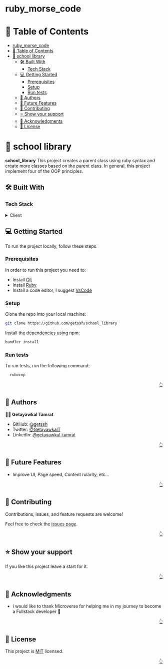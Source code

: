 # ruby_morse_code<a name="readme-top"></a>

<!-- TABLE OF CONTENTS -->

# 📗 Table of Contents

- [ruby\_morse\_code](#ruby_morse_code)
- [📗 Table of Contents](#-table-of-contents)
- [📖 school library ](#-school-library-)
  - [🛠 Built With ](#-built-with-)
    - [Tech Stack ](#tech-stack-)
  - [💻 Getting Started ](#-getting-started-)
    - [Prerequisites](#prerequisites)
    - [Setup](#setup)
    - [Run tests](#run-tests)
  - [👥 Authors ](#-authors-)
  - [🔭 Future Features ](#-future-features-)
  - [🤝 Contributing ](#-contributing-)
  - [⭐️ Show your support ](#️-show-your-support-)
  - [🙏 Acknowledgments ](#-acknowledgments-)
  - [📝 License ](#-license-)

<!-- PROJECT DESCRIPTION -->

# 📖 school library <a name="about-project"></a>

**school_library** This project creates a parent class using ruby syntax and create more classes based on the parent class. In general, this project implement
four of the OOP principles.

## 🛠 Built With <a name="built-with"></a>

### Tech Stack <a name="tech-stack"></a>

<details>
  <summary>Client</summary>
  <ul>
   <li>Ruby</li>
  </ul>
</details>

<!-- Getting Started -->

## 💻 Getting Started <a name="getting-started"></a>

To run the project locally, follow these steps.

### Prerequisites

In order to run this project you need to:

- Install [Git](https://git-scm.com/)
- Install [Ruby](https://www.ruby-lang.org/en/)
- Install a code editor, I suggest [VsCode](https://code.visualstudio.com/)

### Setup

Clone the repo into your local machine:

```bash
git clone https://github.com/getssh/school_library
```

Install the dependencies using npm:

```bash
bundler install
```

### Run tests

To run tests, run the following command:

```bash
  rubocop
```

<p align="right"><a href="#readme-top">👆</a></p>

<!-- AUTHORS -->

## 👥 Authors <a name="authors"></a>

👨‍💻 **Getayawkal Tamrat**

- GitHub: [@getssh](https://github.com/getssh)
- Twitter: [@GetayawkalT](https://twitter.com/GetayawkalT)
- LinkedIn: [@getayawkal-tamrat](https://www.linkedin.com/in/getayawkal-tamrat/)

<p align="right"><a href="#readme-top">👆</a></p>

<!-- FUTURE FEATURES -->

## 🔭 Future Features <a name="future-features"></a>

- Improve UI, Page speed, Content rularity, etc...

<p align="right"><a href="#readme-top">👆</a></p>

<!-- Contributing -->

## 🤝 Contributing <a name="contributing"></a>

Contributions, issues, and feature requests are welcome!

Feel free to check the [issues page](../../issues/).

<p align="right"><a href="#readme-top">👆</a></p>

<!-- Show your support -->

## ⭐️ Show your support <a name="support"></a>

If you like this project leave a start for it.

<p align="right"><a href="#readme-top">👆</a></p>

<!-- ACKNOWLEDGEMENTS -->

## 🙏 Acknowledgments <a name="acknowledgements"></a>

- I would like to thank Microverse for helping me in my journey to become a Fullstack developer 🌹

<p align="right"><a href="#readme-top">👆</a></p>

<!-- LICENSE -->

## 📝 License <a name="license"></a>

This project is [MIT](./LICENSE) licensed.

<p align="right"><a href="#readme-top">👆</a></p>